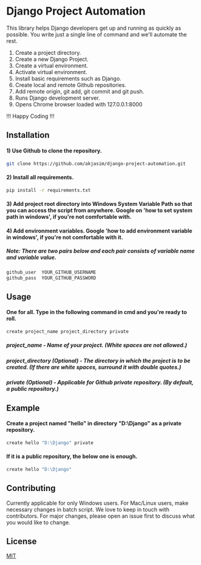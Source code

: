 # Django Project Automation

This library helps Django developers get up and running as quickly as possible. You write just a single line of command and we'll automate the rest.
1) Create a project directory.
2) Create a new Django Project.
3) Create a virtual environment.
4) Activate virtual environment.
5) Install basic requirements such as Django.
6) Create local and remote Github repositories.
7) Add remote origin, git add, git commit and git push.
8) Runs Django development server.
9) Opens Chrome browser loaded with 127.0.0.1:8000

!!! Happy Coding !!!

## Installation

#### 1) Use Github to clone the repository.

```bash
git clone https://github.com/akjasim/django-project-automation.git
```

#### 2) Install all requirements.

```bash
pip install -r requirements.txt
```

#### 3) Add project root directory into Windows System Variable Path so that you can access the script from anywhere. Google on 'how to set system path in windows', if you're not comfortable with.

#### 4) Add environment variables. Google 'how to add environment variable in windows', if you're not comfortable with it.

##### Note: There are two pairs below and each pair consists of variable name and variable value.

```bash
github_user  YOUR_GITHUB_USERNAME
github_pass  YOUR_GITHUB_PASSWORD
```

## Usage

#### One for all. Type in the following command in cmd and you're ready to roll.
```bash
create project_name project_directory private
```

##### project_name - Name of your project. (White spaces are not allowed.)

##### project_directory (Optional) - The directory in which the project is to be created. (If there are white spaces, surround it with double quotes.)

##### private (Optional) - Applicable for Github private repository. (By default, a public repository.)

## Example

#### Create a project named "hello" in directory "D:\Django" as a private repository.
```bash
create hello "D:\Django" private
```
#### If it is a public repository, the below one is enough.
```bash
create hello "D:\Django"
```


## Contributing
Currently applicable for only Windows users. For Mac/Linux users, make necessary changes in batch script. We love to keep in touch with contributors. For major changes, please open an issue first to discuss what you would like to change.


## License
[MIT](https://choosealicense.com/licenses/mit/)